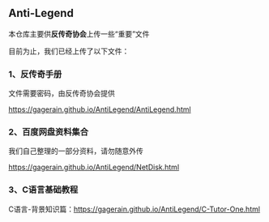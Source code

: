 ## Anti-Legend

本仓库主要供**反传奇协会**上传一些“重要”文件

目前为止，我们已经上传了以下文件：



### 1、反传奇手册

文件需要密码，由反传奇协会提供

https://gagerain.github.io/AntiLegend/AntiLegend.html


### 2、百度网盘资料集合

我们自己整理的一部分资料，请勿随意外传

https://gagerain.github.io/AntiLegend/NetDisk.html


### 3、C语言基础教程

C语言-背景知识篇：https://gagerain.github.io/AntiLegend/C-Tutor-One.html
